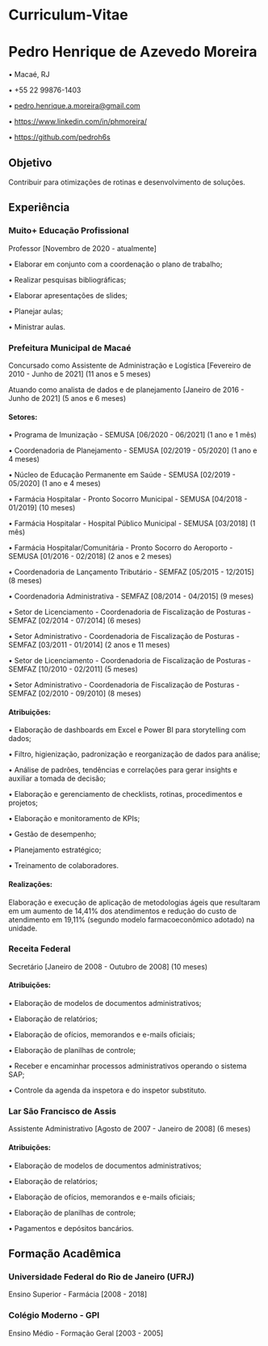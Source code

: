 # Curriculum-Vitae

# Pedro Henrique de Azevedo Moreira

• Macaé, RJ

• +55 22 99876-1403

• pedro.henrique.a.moreira@gmail.com

• https://www.linkedin.com/in/phmoreira/

• https://github.com/pedroh6s

## Objetivo

Contribuir para otimizações de rotinas e desenvolvimento de soluções.

## Experiência
### Muito+ Educação Profissional
Professor [Novembro de 2020 - atualmente]

• Elaborar em conjunto com a coordenação o plano de trabalho;

• Realizar pesquisas bibliográficas;

• Elaborar apresentações de slides;

• Planejar aulas;

• Ministrar aulas.

### Prefeitura Municipal de Macaé
Concursado como Assistente de Administração e Logística [Fevereiro de 2010 - Junho de 2021] (11 anos e 5 meses)

Atuando como analista de dados e de planejamento [Janeiro de 2016 - Junho de 2021] (5 anos e 6 meses)

#### Setores:

• Programa de Imunização - SEMUSA [06/2020 - 06/2021] (1 ano e 1 mês)

• Coordenadoria de Planejamento - SEMUSA [02/2019 - 05/2020] (1 ano e 4 meses)

• Núcleo de Educação Permanente em Saúde - SEMUSA [02/2019 - 05/2020] (1 ano e 4 meses)

• Farmácia Hospitalar - Pronto Socorro Municipal - SEMUSA [04/2018 - 01/2019] (10 meses)

• Farmácia Hospitalar - Hospital Público Municipal - SEMUSA [03/2018] (1 mês)

• Farmácia Hospitalar/Comunitária - Pronto Socorro do Aeroporto - SEMUSA [01/2016 - 02/2018] (2 anos e 2 meses)

• Coordenadoria de Lançamento Tributário - SEMFAZ [05/2015 - 12/2015] (8 meses)

• Coordenadoria Administrativa - SEMFAZ [08/2014 - 04/2015] (9 meses)

• Setor de Licenciamento - Coordenadoria de Fiscalização de Posturas - SEMFAZ [02/2014 - 07/2014] (6 meses)

• Setor Administrativo - Coordenadoria de Fiscalização de Posturas - SEMFAZ [03/2011 - 01/2014] (2 anos e 11 meses)

• Setor de Licenciamento - Coordenadoria de Fiscalização de Posturas - SEMFAZ [10/2010 - 02/2011] (5 meses)

• Setor Administrativo - Coordenadoria de Fiscalização de Posturas - SEMFAZ [02/2010 - 09/2010] (8 meses)

#### Atribuições:

• Elaboração de dashboards em Excel e Power BI para storytelling com dados;

• Filtro, higienização, padronização e reorganização de dados para análise;

• Análise de padrões, tendências e correlações para gerar insights e auxiliar a tomada de decisão;

• Elaboração e gerenciamento de checklists, rotinas, procedimentos e projetos;

• Elaboração e monitoramento de KPIs;

• Gestão de desempenho;

• Planejamento estratégico;

• Treinamento de colaboradores.


#### Realizações:

Elaboração e execução de aplicação de metodologias ágeis que resultaram em um aumento de 14,41% dos atendimentos e redução do custo de atendimento em 19,11% (segundo modelo farmacoeconômico adotado) na unidade.


### Receita Federal
Secretário [Janeiro de 2008 - Outubro de 2008] (10 meses)

#### Atribuições:

• Elaboração de modelos de documentos administrativos;

• Elaboração de relatórios;

• Elaboração de ofícios, memorandos e e-mails oficiais;

• Elaboração de planilhas de controle;

• Receber e encaminhar processos administrativos operando o sistema SAP;

• Controle da agenda da inspetora e do inspetor substituto.

### Lar São Francisco de Assis
Assistente Administrativo [Agosto de 2007 - Janeiro de 2008] (6 meses)

#### Atribuições: 

• Elaboração de modelos de documentos administrativos;

• Elaboração de relatórios;

• Elaboração de ofícios, memorandos e e-mails oficiais;

• Elaboração de planilhas de controle;

• Pagamentos e depósitos bancários.

## Formação Acadêmica

### Universidade Federal do Rio de Janeiro (UFRJ)

Ensino Superior - Farmácia [2008 - 2018] 

### Colégio Moderno - GPI 

Ensino Médio - Formação Geral [2003 - 2005]
